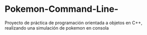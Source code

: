 # Pokemon-Command-Line-
Proyecto de práctica de programación orientada a objetos en C++, realizando una simulación de pokemon en consola
